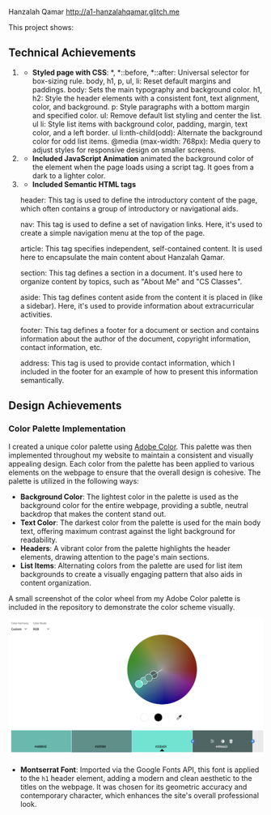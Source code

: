 
Hanzalah Qamar
http://a1-hanzalahqamar.glitch.me

This project shows:

## Technical Achievements
1. - **Styled page with CSS**:
*, *::before, *::after: Universal selector for box-sizing rule.
body, h1, p, ul, li: Reset default margins and paddings.
body: Sets the main typography and background color.
h1, h2: Style the header elements with a consistent font, text alignment, color, and background.
p: Style paragraphs with a bottom margin and specified color.
ul: Remove default list styling and center the list.
ul li: Style list items with background color, padding, margin, text color, and a left border.
ul li:nth-child(odd): Alternate the background color for odd list items.
@media (max-width: 768px): Media query to adjust styles for responsive design on smaller screens.

2. - **Included JavaScript Animation**
  animated the background color of the <body> element when the page loads using a script tag. It goes from a dark to a lighter color.
3. - **Included Semantic HTML tags**

    header: This tag is used to define the introductory content of the page, which often contains a group of introductory or navigational aids.

    nav: This tag is used to define a set of navigation links. Here, it's used to create a simple navigation menu at the top of the page.

    article: This tag specifies independent, self-contained content. It is used here to encapsulate the main content about Hanzalah Qamar.

    section: This tag defines a section in a document. It's used here to organize content by topics, such as "About Me" and "CS Classes".

    aside: This tag defines content aside from the content it is placed in (like a sidebar). Here, it's used to provide information about extracurricular activities.

    footer: This tag defines a footer for a document or section and contains information about the author of the document, copyright information, contact information, etc.

    address: This tag is used to provide contact information, which I included in the footer for an example of how to present this information semantically.


## Design Achievements
### Color Palette Implementation
I created a unique color palette using [Adobe Color](https://color.adobe.com). This palette was then implemented throughout my website to maintain a consistent and visually appealing design. Each color from the palette has been applied to various elements on the webpage to ensure that the overall design is cohesive. The palette is utilized in the following ways:

- **Background Color**: The lightest color in the palette is used as the background color for the entire webpage, providing a subtle, neutral backdrop that makes the content stand out.
- **Text Color**: The darkest color from the palette is used for the main body text, offering maximum contrast against the light background for readability.
- **Headers**: A vibrant color from the palette highlights the header elements, drawing attention to the page's main sections.
- **List Items**: Alternating colors from the palette are used for list item backgrounds to create a visually engaging pattern that also aids in content organization.

A small screenshot of the color wheel from my Adobe Color palette is included in the repository to demonstrate the color scheme visually.

![Color Palette](ColorWheel.png)


- **Montserrat Font**: Imported via the Google Fonts API, this font is applied to the `h1` header element, adding a modern and clean aesthetic to the titles on the webpage. It was chosen for its geometric accuracy and contemporary character, which enhances the site's overall professional look.
